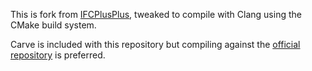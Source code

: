 This is fork from [IFCPlusPlus](https://code.google.com/p/ifcplusplus/), tweaked to compile with Clang using the CMake build system.  

Carve is included with this repository but compiling against the [official repository](https://github.com/VTREEM/Carve) is preferred.  

